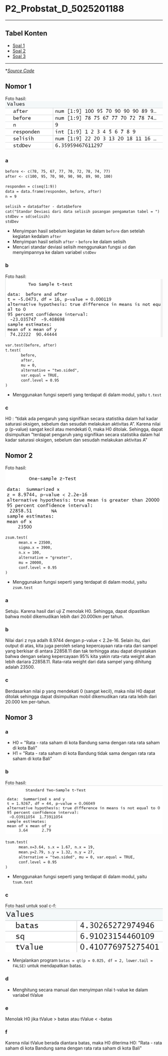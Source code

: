# P2_Probstat_D_5025201188


---

## Tabel Konten
- [Soal 1](#nomor-1)  
- [Soal 2](#nomor-2)
- [Soal 3](#nomor-3)

---
**[Source Code](https://github.com/Graidy27/P2_Probstat_D_5025201188/blob/main/D_5025201188.R)*

## Nomor 1
Foto hasil:
![](pict/1.jpg)

### a
```
before <- c(78, 75, 67, 77, 70, 72, 78, 74, 77)
after <- c(100, 95, 70, 90, 90, 90, 89, 90, 100)

responden = c(seq(1:9))
data = data.frame(responden, before, after)
n = 9

selisih = data$after - data$before
cat("Standar Deviasi dari data selisih pasangan pengamatan tabel = ")
stdDev = sd(selisih)
stdDev
```
- Menyimpan hasil sebelum kegiatan ke dalam `before` dan setelah kegiatan kedalam `after`
- Menyimpan hasil selisih `after` - `before` ke dalam selisih
- Mencari standar deviasi selisih menggunakan fungsi `sd` dan menyimpannya ke dalam variabel `stdDev`

### b
Foto hasil:
![](pict/1b.jpg)

```
var.test(before, after)
t.test(
       before, 
       after, 
       mu = 0, 
       alternative = "two.sided", 
       var.equal = TRUE,
       conf.level = 0.95
)
```
- Menggunakan fungsi seperti yang terdapat di dalam modul, yaitu `t.test`

### c
H0 : “tidak ada pengaruh yang signifikan secara statistika dalam hal kadar saturasi oksigen, sebelum dan sesudah melakukan aktivitas A”. Karena nilai p (p-value) sangat kecil atau mendekati 0, maka H0 ditolak. Sehingga, dapat disimpulkan "terdapat pengaruh yang signifikan secara statistika dalam hal kadar saturasi oksigen, sebelum dan sesudah melakukan aktivitas A"


## Nomor 2
Foto hasil:
![](pict/2.jpg)

```
zsum.test(
      mean.x = 23500, 
      sigma.x = 3900, 
      n.x = 100,
      alternative = "greater", 
      mu = 20000,
      conf.level = 0.95
)
```
- Menggunakan fungsi seperti yang terdapat di dalam modul, yaitu `zsum.test`
### a
Setuju. Karena hasil dari uji Z menolak H0. Sehingga, dapat dipastikan bahwa mobil dikemudikan lebih dari 20.000km per tahun.

### b
Nilai dari z nya adalh 8.9744 dengan p-value < 2.2e-16. Selain itu, dari output di atas, kita juga peroleh selang kepercayaan rata-rata dari sampel yang berkisar di antara 22858.11 dan tak terhingga atau dapat dinyatakan bahwa dengan selang kepercayaan 95% kita yakin rata-rata weight akan lebih dariara 22858.11. Rata-rata weight dari data sampel yang dihitung adalah 23500.

### c
Berdasarkan nilai p yang mendekati 0 (sangat kecil), maka nilai H0 dapat ditolak sehingga dapat disimpulkan mobil dikemudikan rata rata lebih dari 20.000 km per-tahun.

## Nomor 3
### a
- H0 = "Rata - rata saham di kota Bandung sama dengan rata rata saham di kota Bali"
- H1 = "Rata - rata saham di kota Bandung tidak sama dengan rata rata saham di kota Bali"

### b
Foto hasil:
![](pict/3b.jpg)
```
tsum.test(
      mean.x=3.64, s.x = 1.67, n.x = 19, 
      mean.y=2.79, s.y = 1.32, n.y = 27, 
      alternative = "two.sided", mu = 0, var.equal = TRUE,
      conf.level = 0.95
)
```
- Menggunakan fungsi seperti yang terdapat di dalam modul, yaitu `tsum.test`

### c
Foto hasil untuk soal c-f:
![](pict/3cdef.jpg)
- Menjalankan program `batas = qt(p = 0.025, df = 2, lower.tail = FALSE)` untuk mendapatkan batas.

### d
- Menghitung secara manual dan menyimpan nilai t-value ke dalam variabel tValue

### e
Menolak H0 jika tValue > batas atau tValue < -batas

### f
Karena nilai tValue berada diantara batas, maka H0 diterima
H0: "Rata - rata saham di kota Bandung sama dengan rata rata saham di kota Bali"
